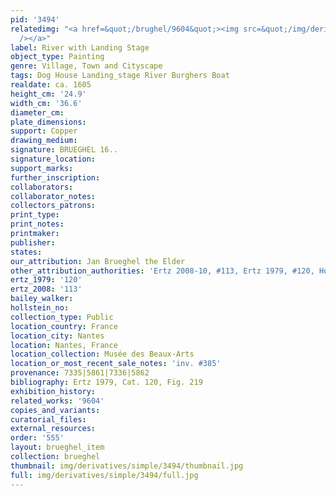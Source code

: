 ```yaml
---
pid: '3494'
relatedimg: "<a href=&quot;/brughel/9604&quot;><img src=&quot;/img/derivatives/simple/9604/thumbnail.jpg&quot;
  /></a>"
label: River with Landing Stage
object_type: Painting
genre: Village, Town and Cityscape
tags: Dog House Landing_stage River Burghers Boat
realdate: ca. 1605
height_cm: '24.9'
width_cm: '36.6'
diameter_cm: 
plate_dimensions: 
support: Copper
drawing_medium: 
signature: BRUEGHEL 16..
signature_location: 
support_marks: 
further_inscription: 
collaborators: 
collaborator_notes: 
collectors_patrons: 
print_type: 
print_notes: 
printmaker: 
publisher: 
states: 
our_attribution: Jan Brueghel the Elder
other_attribution_authorities: 'Ertz 2008-10, #113, Ertz 1979, #120, Honig database'
ertz_1979: '120'
ertz_2008: '113'
bailey_walker: 
hollstein_no: 
collection_type: Public
location_country: France
location_city: Nantes
location: Nantes, France
location_collection: Musée des Beaux-Arts
location_or_most_recent_sale_notes: 'inv. #385'
provenance: 7335|5861|7336|5862
bibliography: Ertz 1979, Cat. 120, Fig. 219
exhibition_history: 
related_works: '9604'
copies_and_variants: 
curatorial_files: 
external_resources: 
order: '555'
layout: brueghel_item
collection: brueghel
thumbnail: img/derivatives/simple/3494/thumbnail.jpg
full: img/derivatives/simple/3494/full.jpg
---
```

